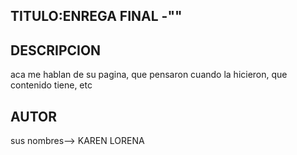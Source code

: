 ## TITULO:ENREGA FINAL -""

 ## DESCRIPCION
 aca me hablan de su pagina, que pensaron cuando la hicieron, que contenido tiene, etc

 ## AUTOR
 sus nombres--> KAREN LORENA 